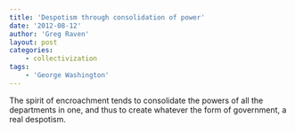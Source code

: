 ```yaml
---
title: 'Despotism through consolidation of power'
date: '2012-08-12'
author: 'Greg Raven'
layout: post
categories:
    - collectivization
tags:
    - 'George Washington'
---
```


The spirit of encroachment tends to consolidate the powers of all the departments in one, and thus to create whatever the form of government, a real despotism.